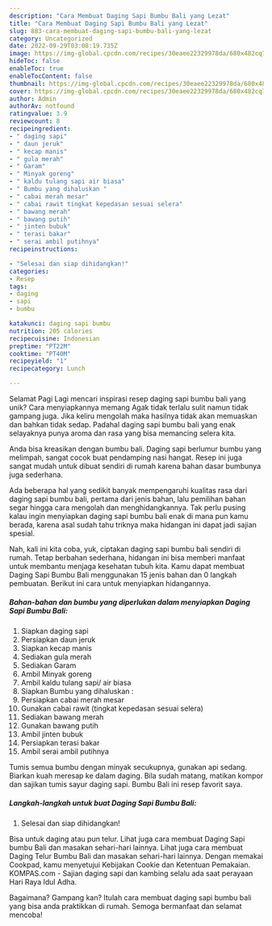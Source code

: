 ```yaml
---
description: "Cara Membuat Daging Sapi Bumbu Bali yang Lezat"
title: "Cara Membuat Daging Sapi Bumbu Bali yang Lezat"
slug: 883-cara-membuat-daging-sapi-bumbu-bali-yang-lezat
category: Uncategorized
date: 2022-09-29T03:08:19.735Z
image: https://img-global.cpcdn.com/recipes/30eaee22329978da/680x482cq70/daging-sapi-bumbu-bali-foto-resep-utama.jpg
hideToc: false
enableToc: true
enableTocContent: false
thumbnail: https://img-global.cpcdn.com/recipes/30eaee22329978da/680x482cq70/daging-sapi-bumbu-bali-foto-resep-utama.jpg
cover: https://img-global.cpcdn.com/recipes/30eaee22329978da/680x482cq70/daging-sapi-bumbu-bali-foto-resep-utama.jpg
author: Admin
authorAv: notfound
ratingvalue: 3.9
reviewcount: 8
recipeingredient:
- " daging sapi"
- " daun jeruk"
- " kecap manis"
- " gula merah"
- " Garam"
- " Minyak goreng"
- " kaldu tulang sapi air biasa"
- " Bumbu yang dihaluskan "
- " cabai merah mesar"
- " cabai rawit tingkat kepedasan sesuai selera"
- " bawang merah"
- " bawang putih"
- " jinten bubuk"
- " terasi bakar"
- " serai ambil putihnya"
recipeinstructions:

- "Selesai dan siap dihidangkan!"
categories:
- Resep
tags:
- daging
- sapi
- bumbu

katakunci: daging sapi bumbu 
nutrition: 205 calories
recipecuisine: Indonesian
preptime: "PT22M"
cooktime: "PT40M"
recipeyield: "1"
recipecategory: Lunch

---
```



Selamat Pagi Lagi mencari inspirasi resep daging sapi bumbu bali yang unik? Cara menyiapkannya memang Agak tidak terlalu sulit namun tidak gampang juga. Jika keliru mengolah maka hasilnya tidak akan memuaskan dan bahkan tidak sedap. Padahal daging sapi bumbu bali yang enak selayaknya punya aroma dan rasa yang bisa memancing selera kita.


Anda bisa kreasikan dengan bumbu bali. Daging sapi berlumur bumbu yang melimpah, sangat cocok buat pendamping nasi hangat. Resep ini juga sangat mudah untuk dibuat sendiri di rumah karena bahan dasar bumbunya juga sederhana.

Ada beberapa hal yang sedikit banyak mempengaruhi kualitas rasa dari daging sapi bumbu bali, pertama dari jenis bahan, lalu pemilihan bahan segar hingga cara mengolah dan menghidangkannya. Tak perlu pusing kalau ingin menyiapkan daging sapi bumbu bali enak di mana pun kamu berada, karena asal sudah tahu triknya maka hidangan ini dapat jadi sajian spesial.


Nah, kali ini kita coba, yuk, ciptakan daging sapi bumbu bali sendiri di rumah. Tetap berbahan sederhana, hidangan ini bisa memberi manfaat untuk membantu menjaga kesehatan tubuh kita. Kamu dapat membuat Daging Sapi Bumbu Bali menggunakan 15 jenis bahan dan 0 langkah pembuatan. Berikut ini cara untuk menyiapkan hidangannya.

<!--inarticleads1-->

##### Bahan-bahan dan bumbu yang diperlukan dalam menyiapkan Daging Sapi Bumbu Bali:

1. Siapkan  daging sapi
1. Persiapkan  daun jeruk
1. Siapkan  kecap manis
1. Sediakan  gula merah
1. Sediakan  Garam
1. Ambil  Minyak goreng
1. Ambil  kaldu tulang sapi/ air biasa
1. Siapkan  Bumbu yang dihaluskan :
1. Persiapkan  cabai merah mesar
1. Gunakan  cabai rawit (tingkat kepedasan sesuai selera)
1. Sediakan  bawang merah
1. Gunakan  bawang putih
1. Ambil  jinten bubuk
1. Persiapkan  terasi bakar
1. Ambil  serai ambil putihnya


Tumis semua bumbu dengan minyak secukupnya, gunakan api sedang. Biarkan kuah meresap ke dalam daging. Bila sudah matang, matikan kompor dan sajikan tumis sayur daging sapi. Bumbu Bali ini resep favorit saya. 

<!--inarticleads2-->

##### Langkah-langkah untuk buat Daging Sapi Bumbu Bali:


1. Selesai dan siap dihidangkan!

Bisa untuk daging atau pun telur. Lihat juga cara membuat Daging Sapi bumbu Bali dan masakan sehari-hari lainnya. Lihat juga cara membuat Daging Telur Bumbu Bali dan masakan sehari-hari lainnya. Dengan memakai Cookpad, kamu menyetujui Kebijakan Cookie dan Ketentuan Pemakaian. KOMPAS.com - Sajian daging sapi dan kambing selalu ada saat perayaan Hari Raya Idul Adha. 

Bagaimana? Gampang kan? Itulah cara membuat daging sapi bumbu bali yang bisa anda praktikkan di rumah. Semoga bermanfaat dan selamat mencoba!
